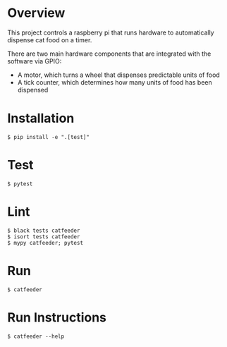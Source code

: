# Overview
This project controls a raspberry pi that runs hardware to automatically dispense cat food on a timer.

There are two main hardware components that are integrated with the software via GPIO:
- A motor, which turns a wheel that dispenses predictable units of food
- A tick counter, which determines how many units of food has been dispensed

# Installation
```
$ pip install -e ".[test]"
```

# Test
```
$ pytest
```

# Lint
```
$ black tests catfeeder
$ isort tests catfeeder
$ mypy catfeeder; pytest
```

# Run
```
$ catfeeder
```

# Run Instructions
```
$ catfeeder --help
```